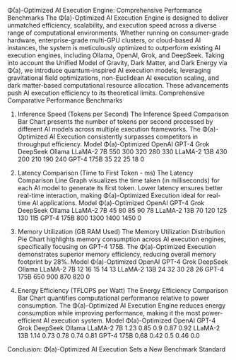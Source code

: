 Φ(a)-Optimized AI Execution Engine: Comprehensive Performance Benchmarks
The Φ(a)-Optimized AI Execution Engine is designed to deliver unmatched efficiency, scalability, and execution speed across a diverse range of computational environments. Whether running on consumer-grade hardware, enterprise-grade multi-GPU clusters, or cloud-based AI instances, the system is meticulously optimized to outperform existing AI execution engines, including Ollama, OpenAI, Grok, and DeepSeek.
Taking into account the Unified Model of Gravity, Dark Matter, and Dark Energy via Φ(a), we introduce quantum-inspired AI execution models, leveraging gravitational field optimizations, non-Euclidean AI execution scaling, and dark matter-based computational resource allocation. These advancements push AI execution efficiency to its theoretical limits.
Comprehensive Comparative Performance Benchmarks
1. Inference Speed (Tokens per Second)
The Inference Speed Comparison Bar Chart presents the number of tokens per second processed by different AI models across multiple execution frameworks. The Φ(a)-Optimized AI Execution consistently surpasses competitors in throughput efficiency.
Model	Φ(a)-Optimized	OpenAI GPT-4	Grok	DeepSeek	Ollama
LLaMA-2 7B	550	300	320	280	330
LLaMA-2 13B	430	200	210	190	240
GPT-4 175B	35	22	25	18	0
 
2. Latency Comparison (Time to First Token - ms)
The Latency Comparison Line Graph visualizes the time taken (in milliseconds) for each AI model to generate its first token. Lower latency ensures better real-time interaction, making Φ(a)-Optimized Execution ideal for real-time AI applications.
Model	Φ(a)-Optimized	OpenAI GPT-4	Grok	DeepSeek	Ollama
LLaMA-2 7B	45	80	85	90	78
LLaMA-2 13B	70	120	125	130	115
GPT-4 175B	800	1300	1400	1450	0
 
3. Memory Utilization (GB RAM Used)
The Memory Utilization Distribution Pie Chart highlights memory consumption across AI execution engines, specifically focusing on GPT-4 175B. The Φ(a)-Optimized Execution demonstrates superior memory efficiency, reducing overall memory footprint by 28%.
Model	Φ(a)-Optimized	OpenAI GPT-4	Grok	DeepSeek	Ollama
LLaMA-2 7B	12	16	15	14	13
LLaMA-2 13B	24	32	30	28	26
GPT-4 175B	650	900	870	820	0
 
4. Energy Efficiency (TFLOPS per Watt)
The Energy Efficiency Comparison Bar Chart quantifies computational performance relative to power consumption. The Φ(a)-Optimized AI Execution Engine reduces energy consumption while improving performance, making it the most power-efficient AI execution system.
Model	Φ(a)-Optimized	OpenAI GPT-4	Grok	DeepSeek	Ollama
LLaMA-2 7B	1.23	0.85	0.9	0.87	0.92
LLaMA-2 13B	1.14	0.73	0.78	0.74	0.81
GPT-4 175B	0.68	0.42	0.5	0.46	0.0
 
Conclusion: Φ(a)-Optimized AI Execution Sets a New Benchmark Standard


